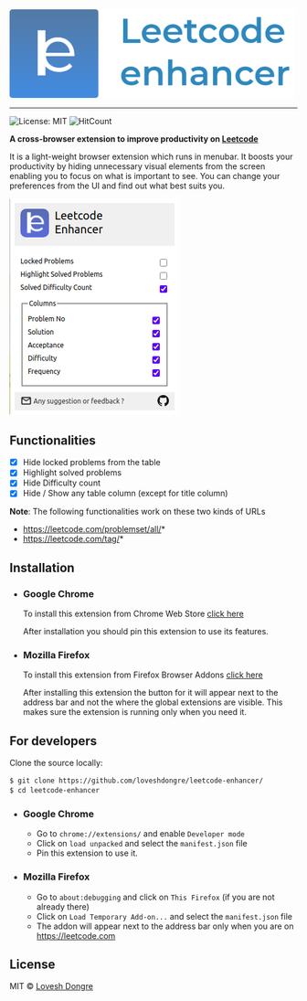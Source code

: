 <img src="./icons/logoFull.png" alt="logo full" width="500">
<hr>

![License: MIT](https://img.shields.io/badge/License-MIT-green.svg) 
![HitCount](http://hits.dwyl.com/loveshdongre/leetcode-enhancer.svg)

**A cross-browser extension to improve productivity on [Leetcode](https://leetcode.com)**

It is a light-weight browser extension which runs in menubar. It boosts your productivity by hiding unnecessary visual elements from the screen enabling you to focus on what is important to see. You can change your preferences from the UI and find out what best suits you.

<img src="./icons/ui.png">

## Functionalities

- [x] Hide locked problems from the table
- [x] Highlight solved problems
- [x] Hide Difficulty count
- [x] Hide / Show any table column (except for title column)

**Note**: The following functionalities work on these two kinds of URLs
* https://leetcode.com/problemset/all/*
* https://leetcode.com/tag/*

## Installation
* ### Google Chrome
    To install this extension from Chrome Web Store [click here]()
    
    After installation you should pin this extension to use its features.
* ### Mozilla Firefox
    To install this extension from Firefox Browser Addons [click here]()
    
    After installing this extension the button for it will appear next to the address bar and not the where the global extensions are visible. This makes sure the extension is running only when you need it.

## For developers
Clone the source locally:

```sh
$ git clone https://github.com/loveshdongre/leetcode-enhancer/
$ cd leetcode-enhancer
```
* ### Google Chrome
    - Go to `chrome://extensions/` and enable `Developer mode`
    - Click on `load unpacked` and select the `manifest.json` file
    - Pin this extension to use it.

* ### Mozilla Firefox
    - Go to `about:debugging` and click on `This Firefox` (if you are not already there)
    - Click on `Load Temporary Add-on...` and select the `manifest.json` file
    - The addon will appear next to the address bar only when you are on https://leetcode.com
## License
MIT © <a href = "https://loveshdongre.tech" target="_blank">Lovesh Dongre</a>